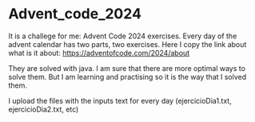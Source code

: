# Advent_code_2024

It is a challege for me: Advent Code 2024 exercises. Every day of the advent calendar has two parts, two exercises. Here I copy the link about what is it about: https://adventofcode.com/2024/about

They are solved with java. I am sure that there are more optimal ways to solve them. But I am learning and practising so it is the way that I solved them.

I upload the files with the inputs text for every day (ejercicioDia1.txt, ejercicioDia2.txt, etc)
